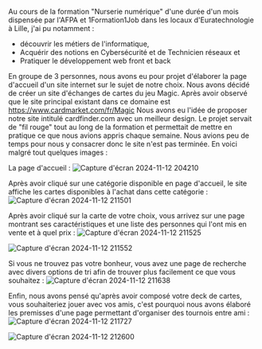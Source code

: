 Au cours de la formation "Nurserie numérique" d'une durée d'un mois dispensée par l'AFPA et 1Formation1Job dans les locaux d'Euratechnologie à Lille, j'ai pu notamment :
- découvrir les métiers de l'informatique,
- Acquérir des notions en Cybersécurité et de Technicien réseaux et
- Pratiquer le développement web front et back

En groupe de 3 personnes, nous avons eu pour projet d'élaborer la page d'accueil d'un site internet sur le sujet de notre choix.
Nous avons décidé de créer un site d'échanges de cartes du jeu Magic.
Après avoir observé que le site principal existant dans ce domaine est https://www.cardmarket.com/fr/Magic
Nous avons eu l'idée de proposer notre site intitulé cardfinder.com avec un meilleur design.
Le projet servait de "fil rouge" tout au long de la formation et permettait de mettre en pratique ce que nous avions appris chaque semaine. Nous avions peu de temps pour nous y consacrer donc le site n'est pas terminée.
En voici malgré tout quelques images :

La page d'accueil :
![Capture d'écran 2024-11-12 204210](https://github.com/user-attachments/assets/545b88ec-36dd-44a3-b494-51de7edb5429)

Après avoir cliqué sur une catégorie disponible en page d'accueil, le site affiche les cartes disponibles à l'achat dans cette catégorie :
![Capture d'écran 2024-11-12 211501](https://github.com/user-attachments/assets/b19a0ca4-e0e8-4223-87fe-5c0bbd93e582)

Après avoir cliqué sur la carte de votre choix, vous arrivez sur une page montrant ses caractéristiques et une liste des personnes qui l'ont mis en vente et à quel prix :
![Capture d'écran 2024-11-12 211525](https://github.com/user-attachments/assets/95f9a1bf-f1ad-4226-8235-a1cde2958da6)

![Capture d'écran 2024-11-12 211552](https://github.com/user-attachments/assets/28046a55-9c16-4c50-88e4-0067607985cf)

Si vous ne trouvez pas votre bonheur, vous avez une page de recherche avec divers options de tri afin de trouver plus facilement ce que vous souhaitez :
![Capture d'écran 2024-11-12 211638](https://github.com/user-attachments/assets/970aef35-832e-4100-a01e-eb8c2238fc11)

Enfin, nous avons pensé qu'après avoir composé votre deck de cartes, vous souhaiteriez jouer avec vos amis, c'est pourquoi nous avons élaboré les premisses d'une page permettant d'organiser des tournois entre ami :
![Capture d'écran 2024-11-12 211727](https://github.com/user-attachments/assets/b37dcc36-6602-40b1-b38f-3a819d9fda91)

![Capture d'écran 2024-11-12 212600](https://github.com/user-attachments/assets/9798cd48-0bc6-41c4-89e3-7b3f4eb3f607)
